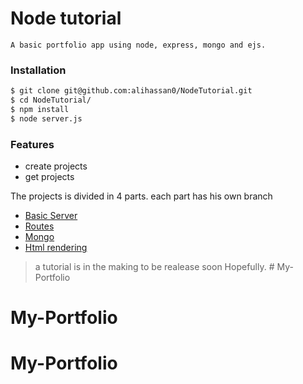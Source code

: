 # Node tutorial 
    A basic portfolio app using node, express, mongo and ejs.

### Installation
```bash
$ git clone git@github.com:alihassan0/NodeTutorial.git
$ cd NodeTutorial/
$ npm install 
$ node server.js
```

### Features 
- create projects
- get projects

The projects is divided in 4 parts. each part has his own branch
- [Basic Server](https://github.com/alihassan0/NodeTutorial/tree/part1)
- [Routes](https://github.com/alihassan0/NodeTutorial/tree/part2)
- [Mongo](https://github.com/alihassan0/NodeTutorial/tree/part3)
- [Html rendering](https://github.com/alihassan0/NodeTutorial/tree/part4)

> a tutorial is in the making to be realease soon Hopefully.  # My-Portfolio
# My-Portfolio
# My-Portfolio
